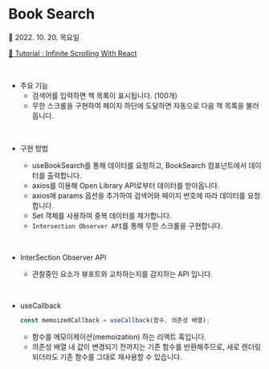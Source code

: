# Book Search

📆 2022. 10. 20. 목요일

[📙 Tutorial : Infinite Scrolling With React](https://youtu.be/NZKUirTtxcg)

<br>

- 주요 기능
  - 검색어를 입력하면 책 목록이 표시됩니다. (100개)
  - 무한 스크롤을 구현하여 페이지 하단에 도달하면 자동으로 다음 책 목록을 불러옵니다.

<br>

- 구현 방법

  - useBookSearch를 통해 데이터를 요청하고, BookSearch 컴포넌트에서 데이터를 출력합니다.
  - axios를 이용해 Open Library API로부터 데이터를 받아옵니다.
  - axios에 params 옵션을 추가하여 검색어와 페이지 번호에 따라 데이터를 요청합니다.
  - Set 객체를 사용하여 중복 데이터를 제거합니다.
  - `Intersection Observer API`를 통해 무한 스크롤을 구현합니다.

<br>

- InterSection Observer API

  - 관찰중인 요소가 뷰포트와 교차하는지를 감지하는 API 입니다.

<br>

- useCallback
  ```javascript
  const memoizedCallback = useCallback(함수, 의존성 배열);
  ```
  - 함수를 메모이제이션(memoization) 하는 리액트 훅입니다.
  - 의존성 배열 내 값이 변경되기 전까지는 기존 함수를 반환해주므로, 새로 렌더링 되더라도 기존 함수를 그대로 재사용할 수 있습니다.
